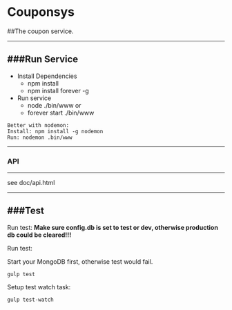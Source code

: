 # Couponsys
##The coupon service.

---
###Run Service
---
* Install Dependencies
  + npm install
  + npm install forever -g
* Run service
  + node ./bin/www
  or
  + forever start ./bin/www

```
Better with nodemon:
Install: npm install -g nodemon
Run: nodemon .bin/www
```
---

###  API
---

see doc/api.html

---
###Test
---
Run test:
**Make sure config.db is set to test or dev, otherwise production db could be cleared!!!**

Run test:

Start your MongoDB first, otherwise test would fail.

```
gulp test
```

Setup test watch task:

```
gulp test-watch
```